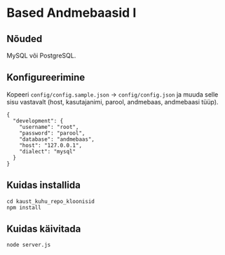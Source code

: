 # Based Andmebaasid I

## Nõuded
MySQL või PostgreSQL.

## Konfigureerimine
Kopeeri `config/config.sample.json` -> `config/config.json` ja muuda selle sisu vastavalt (host, kasutajanimi, parool, andmebaas, andmebaasi tüüp).

```
{
  "development": {
    "username": "root",
    "password": "parool",
    "database": "andmebaas",
    "host": "127.0.0.1",
    "dialect": "mysql"
  }
}
```

## Kuidas installida
```
cd kaust_kuhu_repo_kloonisid
npm install
```

## Kuidas käivitada
```
node server.js
```